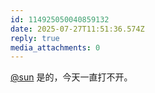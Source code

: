 ```yaml
---
id: 114925050040859132
date: 2025-07-27T11:51:36.574Z
reply: true
media_attachments: 0
---
```


[@sun](https://jiong.us/@sun) 是的，今天一直打不开。

